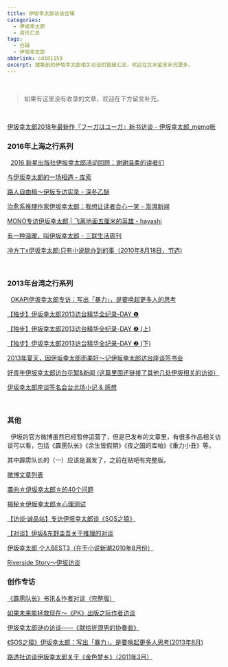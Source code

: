 ```yaml
---
title: 伊坂幸太郎访谈合辑
categories:
  - 伊坂幸太郎
  - 资讯汇总
tags: 
  - 合辑
  - 伊坂幸太郎
abbrlink: cd101159
excerpt: 搜集到的伊坂幸太郎相关访谈的链接汇总，欢迎在文末留言补充更多。
---
```

&nbsp;

> 如果有这里没有收录的文章，欢迎在下方留言补充。

&nbsp;

[伊坂幸太郎2018年最新作『フーガはユーガ』新书访谈 - 伊坂幸太郎_memo帐](https://thelocker.site/article/268f1a4e.html)
&nbsp;
### 2016年上海之行系列
&nbsp;
[2016 新星出版社伊坂幸太郎活动回顾：谢谢温柔的读者们](https://thelocker.site/article/927994b9.html)

[与伊坂幸太郎的一场相遇 - 库索](http://thelocker.site/article/ec3fe589.html)

[路人自由稿～伊坂专访实录  - 深冬乙醚](https://thelocker.site/article/f559bd3d.html)

<!-- more -->

[治愈系推理作家伊坂幸太郎：我想让读者会心一笑 - 澎湃新闻](http://t.cn/E5BAjkR)

[MONO专访伊坂幸太郎 | 飞离地面五厘米的英雄 - hayashi](http://t.cn/RcbNlml)

[有一种温暖，叫伊坂幸太郎 - 三联生活周刊](http://t.cn/RVBtcVU)

[冲方丁x伊坂幸太郎:只有小说能办到的事（2010年8月18日，节选)](https://thelocker.site/article/b8e4649a.html)

&nbsp;
### 2013年台湾之行系列
&nbsp;
[OKAPI伊坂幸太郎专访：写出「暴力」，是要唤起更多人的思考](https://thelocker.site/article/dc42d70f.html)

[【独步】伊坂幸太郎2013访台精华全纪录-DAY ❶](http://apexpress.blog66.fc2.com/blog-entry-1339.html)

[【独步】伊坂幸太郎2013访台精华全纪录-DAY ❷ (上)](http://apexpress.blog66.fc2.com/blog-entry-1340.html)

[【独步】伊坂幸太郎2013访台精华全纪录-DAY ❷ (下)](http://apexpress.blog66.fc2.com/blog-entry-1341.html)

[2013年夏天，因伊坂幸太郎而美好～记伊坂幸太郎访台座谈签书会](https://tieba.baidu.com/p/2524887787)

[好青年伊坂幸太郎访台花絮&新闻 (这篇里面还链接了其他几处伊坂相关的访谈）](https://www.douban.com/group/topic/42224642/)

[伊坂幸太郎座谈签名会台北场小记 & 感想](https://twinsyang.net/archives/3515)

&nbsp;
### 其他
&nbsp;
伊坂的官方微博虽然已经暂停运营了，但是已发布的文章里，有很多作品相关访谈可以看，包括《霹雳队长》《余生皆假期》《夜之国的库帕》《重力小丑》等。

其中霹雳队长的（一）应该是漏发了，之前在贴吧有完整版。

[微博文章列表](http://t.cn/Et5Dg1Z)

[袭向☆伊坂幸太郎☆的40个问题](https://tieba.baidu.com/p/2844470979)

[揭秘☆伊坂幸太郎☆心理测试](https://tieba.baidu.com/p/2845723498)

[【访谈·诚品站】专访伊坂幸太郎谈《SOS之猿》](https://tieba.baidu.com/p/2729228999)

[【对谈】伊坂&东野圭吾关于推理的对谈](https://tieba.baidu.com/p/1022839111)

[伊坂幸太郎 个人BEST3（在于小说新潮2010年8月份）](https://tieba.baidu.com/p/1580286112)

[Riverside Story～伊坂访谈](https://tieba.baidu.com/p/2243481943)

### 创作专访

[《霹雳队长》书讯＆作者对谈（完整版）](https://tieba.baidu.com/p/3354905859?pn=1)

[如果未来能拯救现在～《PK》出版之际作者访谈](https://thelocker.site/article/8d597c.html)

[伊坂幸太郎谜の访谈——《献给折颈男的协奏曲》](https://thelocker.site/article/50b4783d.html)

[《SOS之猿》伊坂幸太郎：写出「暴力」，是要唤起更多人思考(2013年8月)](https://thelocker.site/article/dc42d70f.html)

[路透社访谈伊坂幸太郎关于《金色梦乡》（2011年3月）](https://thelocker.site/article/d8b63975.html)

